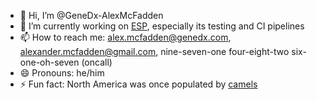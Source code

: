 - 👋 Hi, I’m @GeneDx-AlexMcFadden
- 🌱 I’m currently working on [ESP](github.com/genedx/esp), especially its testing and CI pipelines
- 📫 How to reach me: alex.mcfadden@genedx.com, alexander.mcfadden@gmail.com, nine-seven-one four-eight-two six-one-oh-seven (oncall)
- 😄 Pronouns: he/him
- ⚡ Fun fact: North America was once populated by [camels](https://en.wikipedia.org/wiki/Camelops)
<!---
GeneDx-AlexMcFadden/GeneDx-AlexMcFadden is a ✨ special ✨ repository because its `README.md` (this file) appears on your GitHub profile.
You can click the Preview link to take a look at your changes.
--->
